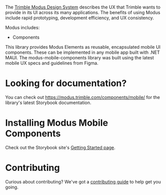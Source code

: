 <p align="center">
  <a href="https://www.nuget.org/packages/Trimble.Modus.Components/0.0.7-alpha">
    <img src="https://img.shields.io/nuget/v/Trimble.Modus.Components" alt/>
  </a>
</p>

The [Trimble Modus Design System](https://modus.trimble.com/) describes the UX that Trimble wants to provide in its UI across its many applications. The benefits of using Modus include rapid prototyping, development efficiency, and UX consistency.

Modus includes:

- Components

This library provides Modus Elements as reusable, encapsulated mobile UI components. These  can be implemented in any mobile app built with .NET MAUI. The modus-mobile-components library was built using the latest mobile UX specs and guidelines from Figma.

# Looking for documentation?

You can check out <https://modus.trimble.com/components/mobile/> for the library's latest Storybook documentation.

# Installing Modus Mobile Components

Check out the Storybook site's [Getting Started page](https://happy-pond-034b3b40f.3.azurestaticapps.net/getting-started/introduction/).

# Contributing

Curious about contributing? We've got a [contributing guide](https://github.com/trimble-oss/modus-mobile-maui-components/blob/feature/Add_files/CONTRIBUTING.md) to help get you going.
